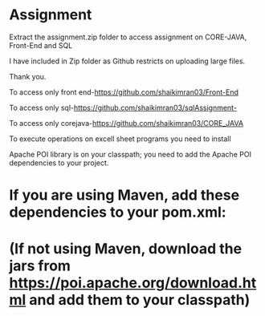 # Assignment
Extract the assignment.zip folder to access assignment on CORE-JAVA, Front-End and SQL 

I have included in Zip folder as Github restricts on uploading large files.

Thank you.


To access only front end-https://github.com/shaikimran03/Front-End

To access only sql-https://github.com/shaikimran03/sqlAssignment-

To access only corejava-https://github.com/shaikimran03/CORE_JAVA

To execute operations on excell sheet programs you need to install 

Apache POI library is  on your classpath; you need to add the Apache POI dependencies to your project.

# If you are using Maven, add these dependencies to your pom.xml:

# (If not using Maven, download the jars from https://poi.apache.org/download.html and add them to your classpath)
